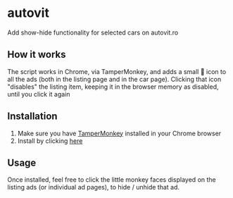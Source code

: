 # autovit
Add show-hide functionality for selected cars on autovit.ro

## How it works
The script works in Chrome, via TamperMonkey, and adds a small 🙈 icon to all the ads (both in the listing page and in the car page).
Clicking that icon "disables" the listing item, keeping it in the browser memory as disabled, until you click it again

## Installation
1. Make sure you have [TamperMonkey](https://chrome.google.com/webstore/detail/tampermonkey/dhdgffkkebhmkfjojejmpbldmpobfkfo?hl=en) installed in your Chrome browser
2. Install by clicking [here](https://github.com/erosnicolau/autovit/raw/master/autovit.user.js)

## Usage
Once installed, feel free to click the little monkey faces displayed on the listing ads (or individual ad pages), to hide / unhide that ad.
